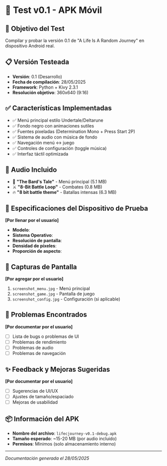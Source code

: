 # 📱 Test v0.1 - APK Móvil

## 🎯 Objetivo del Test
Compilar y probar la versión 0.1 de "A Life Is A Random Journey" en dispositivo Android real.

## 📋 Versión Testeada
- **Versión**: 0.1 (Desarrollo)
- **Fecha de compilación**: 28/05/2025
- **Framework**: Python + Kivy 2.3.1
- **Resolución objetivo**: 360x640 (9:16)

## ✅ Características Implementadas
- ✅ Menú principal estilo Undertale/Deltarune
- ✅ Fondo negro con animaciones sutiles
- ✅ Fuentes pixeladas (Determination Mono + Press Start 2P)
- ✅ Sistema de audio con música de fondo
- ✅ Navegación menú ↔ juego
- ✅ Controles de configuración (toggle música)
- ✅ Interfaz táctil optimizada

## 🎵 Audio Incluido
- 🎵 **"The Bard's Tale"** - Menú principal (5.1 MB)
- ⚔️ **"8-Bit Battle Loop"** - Combates (0.8 MB) 
- 🔥 **"8 bit battle theme"** - Batallas intensas (6.3 MB)

## 📱 Especificaciones del Dispositivo de Prueba
**[Por llenar por el usuario]**
- **Modelo**: 
- **Sistema Operativo**: 
- **Resolución de pantalla**: 
- **Densidad de píxeles**: 
- **Proporción de aspecto**: 

## 📸 Capturas de Pantalla
**[Por agregar por el usuario]**
1. `screenshot_menu.jpg` - Menú principal
2. `screenshot_game.jpg` - Pantalla de juego
3. `screenshot_config.jpg` - Configuración (si aplicable)

## 🐛 Problemas Encontrados
**[Por documentar por el usuario]**
- [ ] Lista de bugs o problemas de UI
- [ ] Problemas de rendimiento
- [ ] Problemas de audio
- [ ] Problemas de navegación

## ✨ Feedback y Mejoras Sugeridas
**[Por documentar por el usuario]**
- [ ] Sugerencias de UI/UX
- [ ] Ajustes de tamaño/espaciado
- [ ] Mejoras de usabilidad

## 📦 Información del APK
- **Nombre del archivo**: `lifecjourney-v0.1-debug.apk`
- **Tamaño esperado**: ~15-20 MB (por audio incluido)
- **Permisos**: Mínimos (solo almacenamiento interno)

---
*Documentación generada el 28/05/2025* 